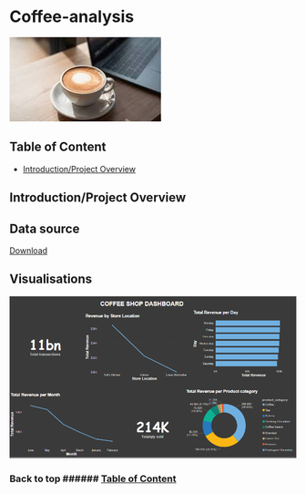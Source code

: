 # Coffee-analysis

![coffee_2](coffee_2.jpeg)

## Table of Content

- [Introduction/Project Overview](Introduction/Project-Overview)

  
## Introduction/Project Overview
## Data source

[Download](https://microsoft.com)

## Visualisations
![Coffee_dashboard_1](Coffee_dashboard_1.PNG)


### Back to top ###### [Table of Content](#Table-of-Content)
